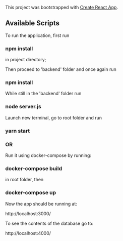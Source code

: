 This project was bootstrapped with [Create React App](https://github.com/facebook/create-react-app).

## Available Scripts

To run the application, first run

### npm install

in project directory;

Then proceed to 'backend' folder and once again run

### npm install

While still in the 'backend' folder run

### node server.js

Launch new terminal, go to root folder and run

### yarn start

### OR

Run it using docker-compose by running:

### docker-compose build

in root folder, then

### docker-compose up

Now the app should be running at:

http://localhost:3000/

To see the contents of the database go to:

http://localhost:4000/
